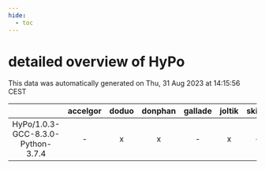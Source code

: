```yaml
---
hide:
  - toc
---
```


detailed overview of HyPo
=========================


This data was automatically generated on Thu, 31 Aug 2023 at 14:15:56 CEST  

| |accelgor|doduo|donphan|gallade|joltik|skitty|swalot|victini|
| :---: | :---: | :---: | :---: | :---: | :---: | :---: | :---: | :---: |
|HyPo/1.0.3-GCC-8.3.0-Python-3.7.4|-|x|x|-|x|-|-|-|
